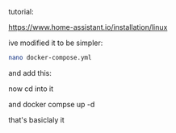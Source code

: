 tutorial:

https://www.home-assistant.io/installation/linux

ive modified it to be simpler:

```bash
nano docker-compose.yml
```

and add this:

now cd into it

and docker compse up -d

that's basiclaly it
